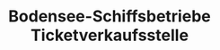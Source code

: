 ---
title: "Bodensee-Schiffsbetriebe Ticketverkaufsstelle"
url: /meersburg/bodensee-schiffsbetriebe-ticketverkaufsstelle/
shop: Tickets
---